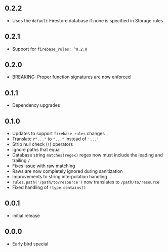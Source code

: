 ## 0.2.2

- Uses the `default` Firestore database if none is specified in Storage rules

## 0.2.1

- Support for `firebase_rules: ^0.2.0`

## 0.2.0

- BREAKING: Proper function signatures are now enforced

## 0.1.1

- Dependency upgrades

## 0.1.0

- Updates to support `firebase_rules` changes
- Translate `r"..."` to `"..."` instead of `'...'`
- Strip null check (`!`) operators
- Ignore paths that equal `_`
- Database string `matches(regex)` regex now must include the leading and trailing `/`
- Fixes issue with raw matching
- Raws are now completely ignored during sanitization
- Improvements to string interpolation handling
- `rules.path('/path/to/resource')` now translates to `/path/to/resource`
- Fixed handling of `!type.contains()`

## 0.0.1

- Initial release

## 0.0.0

- Early bird special
